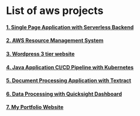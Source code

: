 # List of aws projects

#### [1. Single Page Application with Serverless Backend](/projects/spa_serverless_app/README.md)

#### [2. AWS Resource Management System](/projects/aws_resource_management)

#### [3. Wordpress 3 tier website](/projects/wordpress_website/README.md)

#### [4. Java Application CI/CD Pipeline with Kubernetes](/projects/java_kubernetes/README.md)

#### [5. Document Processing Application with Textract](/projects/README.md)

#### [6. Data Processing with Quicksight Dashboard](/projects/data_processing/README.md)

#### [7. My Portfolio Website](/projects/fabian_portfolio_app/README.md)
